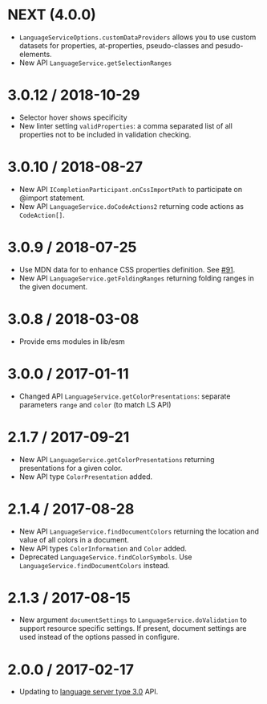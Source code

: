 NEXT (4.0.0)
===================
 * `LanguageServiceOptions.customDataProviders` allows you to use custom datasets for properties, at-properties, pseudo-classes and pesudo-elements.
 * New API `LanguageService.getSelectionRanges`

3.0.12 / 2018-10-29
===================
  * Selector hover shows specificity
  * New linter setting `validProperties`: a comma separated list of all properties not to be included in validation checking.

3.0.10 / 2018-08-27
===================
  * New API `ICompletionParticipant.onCssImportPath` to participate on @import statement.
  * New API `LanguageService.doCodeActions2` returning code actions as `CodeAction[]`.

3.0.9 / 2018-07-25
==================
  * Use MDN data for to enhance CSS properties definition. See [#91](https://github.com/Microsoft/vscode-css-languageservice/pull/91).
  * New API `LanguageService.getFoldingRanges` returning folding ranges in the given document.

3.0.8 / 2018-03-08
==================
  * Provide ems modules in lib/esm

3.0.0 / 2017-01-11
==================
  * Changed API `LanguageService.getColorPresentations`: separate parameters `range` and `color` (to match LS API)

2.1.7 / 2017-09-21
==================
  * New API `LanguageService.getColorPresentations` returning presentations for a given color. 
  * New API type `ColorPresentation` added.

2.1.4 / 2017-08-28
==================
  * New API `LanguageService.findDocumentColors` returning the location and value of all colors in a document. 
  * New API types `ColorInformation` and `Color` added.
  * Deprecated `LanguageService.findColorSymbols`. Use `LanguageService.findDocumentColors` instead.
  
2.1.3 / 2017-08-15
==================
  * New argument `documentSettings` to `LanguageService.doValidation` to support resource specific settings. If present, document settings are used instead of the options passed in configure.

2.0.0 / 2017-02-17
==================
  * Updating to [language server type 3.0](https://github.com/Microsoft/vscode-languageserver-node/tree/master/types) API.